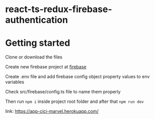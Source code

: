 # react-ts-redux-firebase-authentication

# Getting started #

Clone or download the files

Create new firebase project at [firebase](https://console.firebase.google.com/)

Create .env file and add firebase config object property values to env variables

Check src/firebase/config.ts file to name them properly

Then run `npm i` inside project root folder and after that `npm run dev` 

link: https://app-cici-marvel.herokuapp.com/
